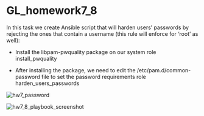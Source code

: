 # GL_homework7_8

In this task we create Ansible script that will harden users’ passwords by rejecting the ones that contain a username (this rule will enforce  for ‘root’ as well):
- Install the libpam-pwquality package on our system
  role install_pwquality
  
- After installing the package, we need to edit the /etc/pam.d/common-password file to set the password requirements
  role harden_users_passwords

![hw7_password](https://user-images.githubusercontent.com/105345932/212575152-3964a30d-2013-4f06-9481-d99f07cd14c1.png)

![hw7_8_playbook_screenshot](https://user-images.githubusercontent.com/105345932/212575162-5011a913-16ce-476c-9c7f-77da79960db7.png)
